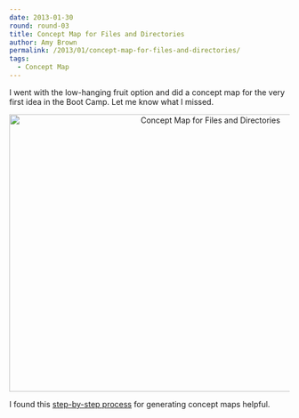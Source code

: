 ```yaml
---
date: 2013-01-30
round: round-03
title: Concept Map for Files and Directories
author: Amy Brown
permalink: /2013/01/concept-map-for-files-and-directories/
tags:
  - Concept Map
---
```

I went with the low-hanging fruit option and did a concept map for the very first idea in the Boot Camp. Let me know what I missed.

<p style="text-align: center;">
  <a href="http://teaching.software-carpentry.org/wp-content/uploads/2013/01/filesConceptMap1.jpg"><img class="alignnone size-large wp-image-1504" alt="Concept Map for Files and Directories" src="http://teaching.software-carpentry.org/wp-content/uploads/2013/01/filesConceptMap1-1024x724.jpg" width="707" height="499" /></a>
</p>

<p style="text-align: left;">
  I found this <a href="http://www.udel.edu/chem/white/teaching/ConceptMap.html">step-by-step process</a> for generating concept maps helpful.
</p>
